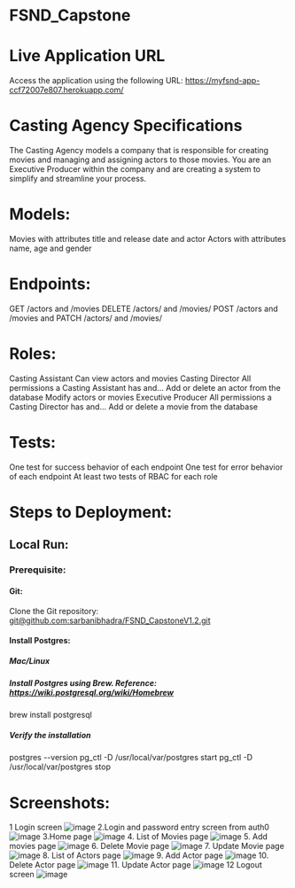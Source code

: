 # FSND_Capstone
# Live Application URL
Access the application using the following URL:
https://myfsnd-app-ccf72007e807.herokuapp.com/
# Casting Agency Specifications
The Casting Agency models a company that is responsible for creating movies and managing and assigning actors to those movies. You are an Executive Producer within the company and are creating a system to simplify and streamline your process.
# Models:
Movies with attributes title and release date and actor
Actors with attributes name, age and gender
# Endpoints:
GET /actors and /movies
DELETE /actors/ and /movies/
POST /actors and /movies and
PATCH /actors/ and /movies/
# Roles:
Casting Assistant
Can view actors and movies
Casting Director
All permissions a Casting Assistant has and…
Add or delete an actor from the database
Modify actors or movies
Executive Producer
All permissions a Casting Director has and…
Add or delete a movie from the database
# Tests:
One test for success behavior of each endpoint
One test for error behavior of each endpoint
At least two tests of RBAC for each role
# Steps to Deployment:
## Local Run:
### Prerequisite:
#### Git: 
Clone the Git repository: [git@github.com:sarbanibhadra/FSND_CapstoneV1.2.git](https://github.com/sarbanibhadra/FSND_CapstoneV1.2.git)
#### Install Postgres:
##### Mac/Linux
##### Install Postgres using Brew. Reference: https://wiki.postgresql.org/wiki/Homebrew 
brew install postgresql
##### Verify the installation
postgres --version
pg_ctl -D /usr/local/var/postgres start
pg_ctl -D /usr/local/var/postgres stop
# Screenshots:
1 Login screen
![image](https://github.com/sarbanibhadra/FSND_Capstone/assets/28161929/88f43bd1-6cd1-4e58-bb3e-557ebd1e58b0)
2.Login and password entry screen from auth0
![image](https://github.com/sarbanibhadra/FSND_Capstone/assets/28161929/0e707744-bb6b-43b2-844e-5b8f460ba3d2)
3.Home page
![image](https://github.com/sarbanibhadra/FSND_Capstone/assets/28161929/eb5e2791-5f8b-401a-b899-d988f31e5a05)
4. List of Movies page
![image](https://github.com/sarbanibhadra/FSND_Capstone/assets/28161929/50a907ad-c5e1-4068-bcdd-bb3f679a0199)
5. Add movies page
![image](https://github.com/sarbanibhadra/FSND_Capstone/assets/28161929/efca7c82-c013-4ee4-a5cf-0f3c68f0ae62)
6. Delete Movie page
![image](https://github.com/sarbanibhadra/FSND_Capstone/assets/28161929/73aa898c-f12c-4591-8dcf-e42897bd42b3)
7. Update Movie page
![image](https://github.com/sarbanibhadra/FSND_Capstone/assets/28161929/8706e3df-afc8-47c8-9d6d-6ca53fd4f1f1)
8. List of Actors page
![image](https://github.com/sarbanibhadra/FSND_Capstone/assets/28161929/222a967a-2b51-4786-86af-21196570d54f)
9. Add Actor page
![image](https://github.com/sarbanibhadra/FSND_Capstone/assets/28161929/73cb9416-1c2c-4276-bdf6-4be618b930ac)
10. Delete Actor page
![image](https://github.com/sarbanibhadra/FSND_Capstone/assets/28161929/a16aeb1e-8cc1-47dd-86af-d12817d57a9b)
11. Update Actor page
![image](https://github.com/sarbanibhadra/FSND_Capstone/assets/28161929/49b21c24-d853-4ef2-93a8-6e9ac4eede3a)
12 Logout screen
![image](https://github.com/sarbanibhadra/FSND_Capstone/assets/28161929/0cb49f6a-d3b9-4deb-81ec-ac36b9d074b0)



